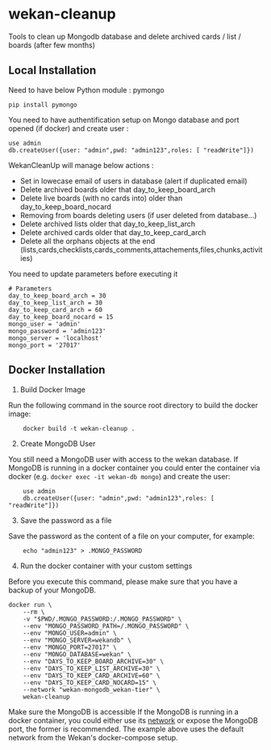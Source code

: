 # wekan-cleanup

Tools to clean up Mongodb database and delete archived cards / list / boards (after few months)

## Local Installation

Need to have below Python module : pymongo

    pip install pymongo

You need to have authentification setup on Mongo database and port opened (if docker) and create user :

    use admin
    db.createUser({user: "admin",pwd: "admin123",roles: [ "readWrite"]})

WekanCleanUp will manage below actions :

- Set in lowecase email of users in database (alert if duplicated email)
- Delete archived boards older that day_to_keep_board_arch
- Delete live boards (with no cards into) older than day_to_keep_board_nocard
- Removing from boards deleting users (if user deleted from database...)
- Delete archived lists older that day_to_keep_list_arch
- Delete archived cards older that day_to_keep_card_arch
- Delete all the orphans objects at the end (lists,cards,checklists,cards_comments,attachements,files,chunks,activities)

You need to update parameters before executing it

    # Parameters
    day_to_keep_board_arch = 30
    day_to_keep_list_arch = 30
    day_to_keep_card_arch = 60
    day_to_keep_board_nocard = 15
    mongo_user = 'admin'
    mongo_password = 'admin123'
    mongo_server = 'localhost'
    mongo_port = '27017'

## Docker Installation


1. Build Docker Image

Run the following command in the source root directory to build the docker image:
```
    docker build -t wekan-cleanup .
```

2. Create MongoDB User

You still need a MongoDB user with access to the wekan database. 
If MongoDB is running in a docker container you could enter the container via docker (e.g. `docker exec -it wekan-db mongo`) and create the user:
```
    use admin
    db.createUser({user: "admin",pwd: "admin123",roles: [ "readWrite"]})
```

3. Save the password as a file

Save the password as the content of a file on your computer, for example:
```
    echo "admin123" > .MONGO_PASSWORD
```

4. Run the docker container with your custom settings

Before you execute this command, please make sure that you have a backup of your MongoDB.

```
docker run \
    --rm \
    -v "$PWD/.MONGO_PASSWORD:/.MONGO_PASSWORD" \
    --env "MONGO_PASSWORD_PATH=/.MONGO_PASSWORD" \
    --env "MONGO_USER=admin" \
    --env "MONGO_SERVER=wekandb" \
    --env "MONGO_PORT=27017" \
    --env "MONGO_DATABASE=wekan" \
    --env "DAYS_TO_KEEP_BOARD_ARCHIVE=30" \
    --env "DAYS_TO_KEEP_LIST_ARCHIVE=30" \
    --env "DAYS_TO_KEEP_CARD_ARCHIVE=60" \
    --env "DAYS_TO_KEEP_CARD_NOCARD=15" \
    --network "wekan-mongodb_wekan-tier" \
    wekan-cleanup
```

Make sure the MongoDB is accessible
If the MongoDB is running in a docker container, you could either use its [network](https://docs.docker.com/engine/reference/run/#network-settings) or expose the MongoDB port, the former is recommended. The example above uses the default network from the Wekan's docker-compose setup.

